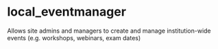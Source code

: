 # local_eventmanager
Allows site admins and managers to create and manage institution-wide events (e.g. workshops, webinars, exam dates)
